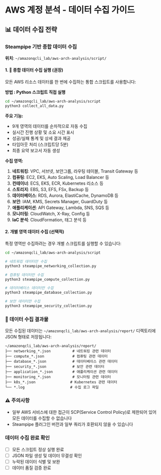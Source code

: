 # AWS 계정 분석 - 데이터 수집 가이드

## 📊 데이터 수집 전략

### Steampipe 기반 종합 데이터 수집
**위치**: `~/amazonqcli_lab/aws-arch-analysis/script/`

#### 1. 🚀 종합 데이터 수집 실행 (권장)
모든 AWS 리소스 데이터를 한 번에 수집하는 통합 스크립트를 사용합니다:


**방법 : Python 스크립트 직접 실행**
```bash
cd ~/amazonqcli_lab/aws-arch-analysis/script
python3 collect_all_data.py
```

**주요 기능:**
- 9개 영역의 데이터를 순차적으로 자동 수집
- 실시간 진행 상황 및 소요 시간 표시
- 성공/실패 통계 및 상세 결과 제공
- 타임아웃 처리 (스크립트당 5분)
- 최종 요약 보고서 자동 생성

**수집 영역:**
1. **네트워킹**: VPC, 서브넷, 보안그룹, 라우팅 테이블, Transit Gateway 등
2. **컴퓨팅**: EC2, EKS, Auto Scaling, Load Balancer 등
3. **컨테이너**: ECS, EKS, ECR, Kubernetes 리소스 등
4. **스토리지**: EBS, S3, EFS, FSx, Backup 등
5. **데이터베이스**: RDS, Aurora, ElastiCache, DynamoDB 등
6. **보안**: IAM, KMS, Secrets Manager, GuardDuty 등
7. **애플리케이션**: API Gateway, Lambda, SNS, SQS 등
8. **모니터링**: CloudWatch, X-Ray, Config 등
9. **IaC 분석**: CloudFormation, 태그 분석 등

#### 2. 개별 영역 데이터 수집 (선택적)
특정 영역만 수집하려는 경우 개별 스크립트를 실행할 수 있습니다:

```bash
cd ~/amazonqcli_lab/aws-arch-analysis/script

# 네트워킹 데이터만 수집
python3 steampipe_networking_collection.py

# 컴퓨팅 데이터만 수집
python3 steampipe_compute_collection.py

# 데이터베이스 데이터만 수집
python3 steampipe_database_collection.py

# 보안 데이터만 수집
python3 steampipe_security_collection.py
```

### 📁 데이터 수집 결과물
모든 수집된 데이터는 `~/amazonqcli_lab/aws-arch-analysis/report/` 디렉토리에 JSON 형태로 저장됩니다:

```
~/amazonqcli_lab/aws-arch-analysis/report/
├── networking_*.json          # 네트워킹 관련 데이터
├── compute_*.json             # 컴퓨팅 관련 데이터
├── database_*.json            # 데이터베이스 관련 데이터
├── security_*.json            # 보안 관련 데이터
├── application_*.json         # 애플리케이션 관련 데이터
├── monitoring_*.json          # 모니터링 관련 데이터
├── k8s_*.json                # Kubernetes 관련 데이터
└── *.log                     # 수집 로그 파일
```

### ⚠️ 주의사항
- 일부 AWS 서비스에 대한 접근이 SCP(Service Control Policy)로 제한되어 있어 모든 데이터를 수집할 수 없습니다
- Steampipe 플러그인 버전과 일부 쿼리가 호환되지 않을 수 있습니다

### 데이터 수집 완료 확인
- [ ] 모든 스크립트 정상 실행 완료
- [ ] JSON 파일 생성 및 데이터 무결성 확인
- [ ] 누락된 데이터 식별 및 보완
- [ ] 데이터 품질 검증 완료